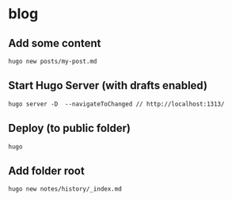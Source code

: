 # blog

## Add some content

```
hugo new posts/my-post.md
```

## Start Hugo Server (with drafts enabled)

```
hugo server -D  --navigateToChanged // http://localhost:1313/
```

## Deploy (to public folder)

```
hugo
```

## Add folder root

```
hugo new notes/history/_index.md
```
